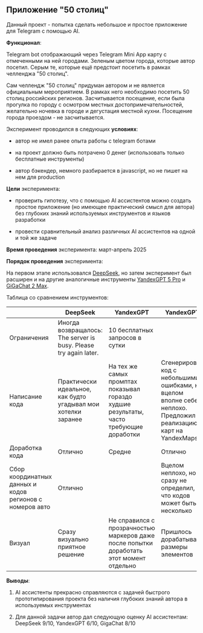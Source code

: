 ## Приложение "50 столиц"

Данный проект - попытка сделать небольшое и простое приложение для Telegram с помощью AI.

**Функционал**:

Telegram bot отображающий через Telegram Mini App карту с отмеченными на ней городами. Зеленым цветом города, которые автор посетил. Серым те, которые ещё предстоит посетить в рамках челленджа "50 столиц".

Сам челлендж "50 столиц" придуман автором и не является официальным мероприятием. В рамках него необходимо посетить 50 столиц российских регионов. Засчитывается посещение, если была прогулка по городу с осмотром местных достопримечательностей, желательно ночевка в городе и дегустация местной кухни. Посещение города проездом - не засчитывается.

Эксперимент проводился в следующих **условиях**:

- автор не имел ранее опыта работы с telegram ботами
    
- на проект должно быть потрачено 0 денег (использовать только бесплатные инструменты)
    
- автор бэкендер, немного разбирается в javascript, но не пишет на нем для production
    
**Цели** эксперимента:

- проверить гипотезу, что с помощью AI ассистентов можно создать простое приложение (но имеющее практический смысл для автора) без глубоких знаний используемых инструментов и языков разработки    

- провести сравнительный анализ различных AI ассистентов на одной и той же задаче

**Время проведения** эксперимента: март-апрель 2025

**Порядок проведения** эксперимента:
    
На первом этапе использовался [DeepSeek](https://chat.deepseek.com/), но затем эксперимент был расширен и на другие аналогичные инструменты [YandexGPT 5 Pro](https://alice.yandex.ru/) и [GiGaChat 2 Max](https://giga.chat/).

Таблица со сравнением инструментов:

|                  | DeepSeek                                 | YandexGPT                                | YandexGPT                                |
| ---------------- | ---------------------------------------- | ---------------------------------------- |  ----------------------------------------|
| Ограничения      | Иногда возвращалось: The server is busy. Please try again later. | 10 бесплатных запросов в сутки          |  |
| Написание кода   | Практически идеальное, как будто угадывал мои хотелки заранее | На тех же самых промптах показывал гораздо худшие результаты, часто требующие доработки          | Сгенерировал код с небольшими ошибками, но вцелом вполне себе неплохо. Предложил реализацию карт на YandexMaps |
| Доработка кода      | Отлично | Средне          | Отлично |
| Сбор координатных данных и кодов регионов с номеров авто | Отлично |  | Вцелом неплохо, но сразу не определил, что кодов может быть несколько |
| Визуал | Сразу визуально приятное решение | Не справился с прозрачностью маркеров даже после попытки доработать этот момент отдельно | Пришлось дорабатывать размеры элементов |

**Выводы**:

1. AI ассистенты прекрасно справляются с задачей быстрого прототипирования проекта без наличия глубоких знаний автора в используемых инструментах    

2. Для данной задачи автор дал следующую оценку AI ассистентам: DeepSeek 9/10, YandexGPT 6/10, GigaChat 8/10
